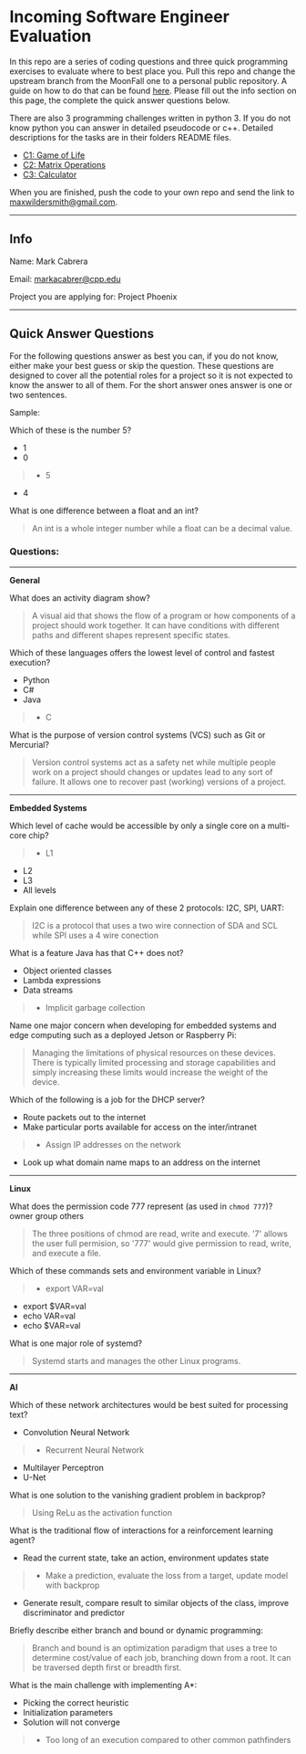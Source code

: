 # Incoming Software Engineer Evaluation

In this repo are a series of coding questions and three quick programming exercises to evaluate where to best place you. Pull this repo and change the upstream branch from the MoonFall one to a personal public repository. A guide on how to do that can be found [here](https://devconnected.com/how-to-change-git-remote-origin/). Please fill out the info section on this page, the complete the quick answer questions below. 

There are also 3 programming challenges written in python 3. If you do not know python you can answer in detailed pseudocode or c++. Detailed descriptions for the tasks are in their folders README files. 

 - [C1: Game of Life](C1/README.md)
 - [C2: Matrix Operations](C2/README.md)
 - [C3: Calculator](C3/README.md)

When you are finished, push the code to your own repo and send the link to maxwildersmith@gmail.com.

---
## Info

Name: Mark Cabrera

Email: markacabrer@cpp.edu

Project you are applying for: Project Phoenix


---
## Quick Answer Questions
For the following questions answer as best you can, if you do not know, either make your best guess or skip the question. These questions are designed to cover all the potential roles for a project so it is not expected to know the answer to all of them. For the short answer ones answer is one or two sentences.

Sample:

Which of these is the number 5?
 - 1
 - 0
> - 5
 - 4

What is one difference between a float and an int?

> An int is a whole integer number while a float can be a decimal value.

### Questions:
---

**General**

What does an activity diagram show?
> A visual aid that shows the flow of a program or how  components of a project should work together. It can have conditions with different paths and different shapes represent specific states.

Which of these languages offers the lowest level of control and fastest execution?
 - Python
 - C#
 - Java
 > - C


What is the purpose of version control systems (VCS) such as Git or Mercurial?

> Version control systems act as a safety net while multiple people work on a project should changes or updates lead to any sort of failure. It allows one to recover past (working) versions of a project.
---
**Embedded Systems**

Which level of cache would be accessible by only a single core on a multi-core chip?
 > - L1
 - L2
 - L3
 - All levels


Explain one difference between any of these 2 protocols: I2C, SPI, UART:

> I2C is a protocol that uses a two wire connection of SDA and SCL while SPI uses a 4 wire conection

What is a feature Java has that C++ does not?
 - Object oriented classes
 - Lambda expressions
 - Data streams
 > - Implicit garbage collection


Name one major concern when developing for embedded systems and edge computing such as a deployed Jetson or Raspberry Pi:

> Managing the limitations of physical resources on these devices. There is typically limited processing and storage capabilities and simply increasing these limits would increase the weight of the device.

Which of the following is a job for the DHCP server?
 - Route packets out to the internet
 - Make particular ports available for access on the inter/intranet
 >  - Assign IP addresses on the network
 - Look up what domain name maps to an address on the internet

---
**Linux**

What does the permission code 777 represent (as used in `chmod 777`)?
owner group others

> The three positions of chmod are read, write and execute. '7' allows the user full permision, so '777' would give permission to read, write, and execute a file.

Which of these commands sets and environment variable in Linux? 
 > - export VAR=val
 - export $VAR=val 
 - echo VAR=val
 - echo $VAR=val


What is one major role of systemd?

> Systemd starts and manages the other Linux programs.

---
**AI**

Which of these network architectures would be best suited for processing text?
 - Convolution Neural Network
 > - Recurrent Neural Network
 - Multilayer Perceptron
 - U-Net


What is one solution to the vanishing gradient problem in backprop?

> Using ReLu as the activation function

What is the traditional flow of interactions for a reinforcement learning agent?
 - Read the current state, take an action, environment updates state
 > - Make a prediction, evaluate the loss from a target, update model with backprop
 - Generate result, compare result to similar objects of the class, improve discriminator and predictor


Briefly describe either branch and bound or dynamic programming:

> Branch and bound is an optimization paradigm that uses a tree to determine cost/value of each job, branching down from a root. It can be traversed depth first or breadth first.

What is the main challenge with implementing A*:
 - Picking the correct heuristic
 - Initialization parameters
 - Solution will not converge
 > - Too long of an execution compared to other common pathfinders
